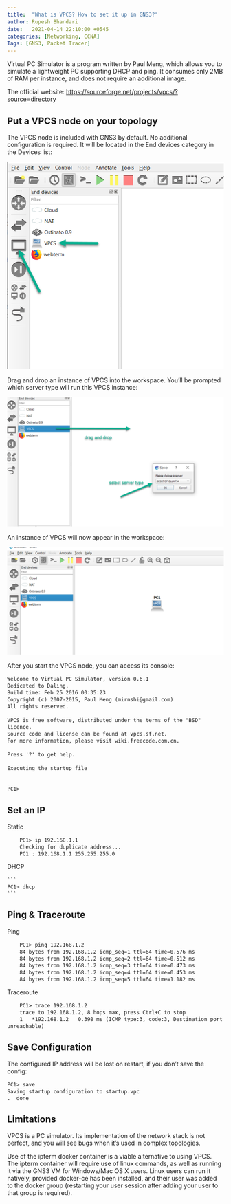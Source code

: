 ```yaml
---
title:  "What is VPCS? How to set it up in GNS3?"
author: Rupesh Bhandari
date:   2021-04-14 22:10:00 +0545
categories: [Networking, CCNA] 
Tags: [GNS3, Packet Tracer] 
---
```


Virtual PC Simulator is a program written by Paul Meng, which allows you to simulate a lightweight PC supporting DHCP and ping. It consumes only 2MB of RAM per instance, and does not require an additional image.

The official website: https://sourceforge.net/projects/vpcs/?source=directory

## Put a VPCS node on your topology
The VPCS node is included with GNS3 by default. No additional configuration is required. It will be located in the End devices category in the Devices list:

![Step 1](/assets/img/vpc/1.png)

Drag and drop an instance of VPCS into the workspace. You’ll be prompted which server type will run this VPCS instance:

![Step 2](/assets/img/vpc/2.png)

An instance of VPCS will now appear in the workspace:

![Step 3](/assets/img/vpc/3.png)

After you start the VPCS node, you can access its console:

```console
Welcome to Virtual PC Simulator, version 0.6.1
Dedicated to Daling.
Build time: Feb 25 2016 00:35:23
Copyright (c) 2007-2015, Paul Meng (mirnshi@gmail.com)
All rights reserved.

VPCS is free software, distributed under the terms of the "BSD" licence.
Source code and license can be found at vpcs.sf.net.
For more information, please visit wiki.freecode.com.cn.

Press '?' to get help.

Executing the startup file


PC1>
```

## Set an IP
Static
    
```console
    PC1> ip 192.168.1.1
    Checking for duplicate address...
    PC1 : 192.168.1.1 255.255.255.0
```
DHCP

    ```
    PC1> dhcp
    ```

## Ping & Traceroute
Ping

```console
    PC1> ping 192.168.1.2
    84 bytes from 192.168.1.2 icmp_seq=1 ttl=64 time=0.576 ms
    84 bytes from 192.168.1.2 icmp_seq=2 ttl=64 time=0.512 ms
    84 bytes from 192.168.1.2 icmp_seq=3 ttl=64 time=0.473 ms
    84 bytes from 192.168.1.2 icmp_seq=4 ttl=64 time=0.453 ms
    84 bytes from 192.168.1.2 icmp_seq=5 ttl=64 time=1.182 ms
``` 

Traceroute

```console
    PC1> trace 192.168.1.2
    trace to 192.168.1.2, 8 hops max, press Ctrl+C to stop
    1   *192.168.1.2   0.398 ms (ICMP type:3, code:3, Destination port unreachable)
```

## Save Configuration
The configured IP address will be lost on restart, if you don’t save the config:

```console
PC1> save
Saving startup configuration to startup.vpc
.  done
```

## Limitations
VPCS is a PC simulator. Its implementation of the network stack is not perfect, and you will see bugs when it’s used in complex topologies.

Use of the ipterm docker container is a viable alternative to using VPCS. The ipterm container will require use of linux commands, as well as running it via the GNS3 VM for Windows/Mac OS X users. Linux users can run it natively, provided docker-ce has been installed, and their user was added to the docker group (restarting your user session after adding your user to that group is required).